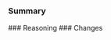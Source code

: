 ### Summary
<!-- A summary of changes in this PR (e.g. "Allow excluding strings in search" --!>

### Reasoning
<!-- Why was this change needed? Link to issues if needs be --!>

### Changes
<!-- A more detailed list of changes, including affected functions etc. --!>

